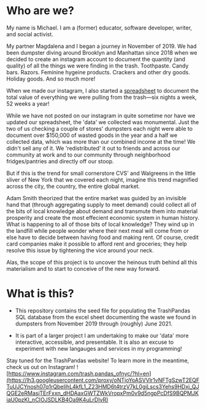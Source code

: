 # Who are we?
My name is Michael. I am a (former) educator, software developer, writer, and social activist. 

My partner Magdalena and I began a journey in November of 2019. We had been dumpster diving around Brooklyn and Manhattan since 2018 when we decided to create an instagram account to document the quantity (and quality) of all the things we were finding in the trash. Toothpaste. Candy bars. Razors. Feminine hygeine products. Crackers and other dry goods. Holiday goods. And so much more!

When we made our instagram, I also started a [spreadsheet](https://docs.google.com/spreadsheets/d/e/2PACX-1vQGM2bcNxW9mAuIU95k3llQI_n396jS7gEC-2j7huUvP8ctfU_OlkSygpK2A3uA2kjIphcQX8L_oJ6p/pubhtml) to document the total value of everything we were pulling from the trash—six nights a week, 52 weeks a year!

While we have not posted on our instagram in quite sometime nor have we updated our spreadsheet, the 'data' we collected was monumental. Just the two of us checking a couple of stores' dumpsters each night were able to document over $150,000 of wasted goods in the year and a half we collected data, which was more than our combined income at the time! We didn't sell any of it. We 'redistributed' it out to friends and across our community at work and to our community through neighborhood fridges/pantries and directly off our stoop. 

But if this is the trend for small cornerstore CVS' and Walgreens in the little sliver of New York that we covered each night, imagine this trend magnified across the city, the country, the entire global market. 

Adam Smith theorized that the entire market was guided by an invisible hand that (through aggregating supply to meet demand) could collect all of the bits of local knowledge about demand and transmute them into material prosperity and create the most effecient economic system in human history. What is happening to all of those bits of local knowledge? They wind up in the landfill while people wonder where their next meal will come from or else have to decide between having food and making rent. Of course, credit card companies make it possible to afford rent and groceries; they help resolve this issue by tightening the vice around your neck.

Alas, the scope of this project is to uncover the heinous truth behind all this materialism and to start to conceive of the new way forward.

# What is this?
- This repository contains the seed file for populating the TrashPandas SQL database from the excel sheet documenting the waste we found in dumpsters from November 2019 through (roughly) June 2021.

- It is part of a larger project I am undertaking to make our 'data' more interactive, accessible, and presentable. It is also an excuse to experiment with new langauges and services in my programming!

Stay tuned for the TrashPandas website!
To learn more in the meantime, check us out on Instagram!
![https://www.instagram.com/trash.pandas_ofnyc/?hl=en](https://lh3.googleusercontent.com/proxy/oNTjoYoASVVlr1vNFTgSzwT2EQFTuUJCYnosh07q1rQbeIihL4kfL1_Z23HMD6t4trzV7kL0giLscs3Yehs9HDxj_QJQGE2eRMasjTErFxxn_dHDAaxGWTZWkVropxPm0v9d5ngpPcDfS9BQPMJKiaU0pzKI_nCIOJSDLKB4Oa9K4uLrDIvR)